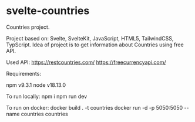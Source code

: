 # svelte-countries

Countries project.

Project based on: Svelte, SvelteKit, JavaScript, HTML5, TailwindCSS, TypScript.
Idea of project is to get information about Countries using free API.

Used API:
https://restcountries.com/
https://freecurrencyapi.com/

Requirements:

npm v9.3.1
node v18.13.0

To run locally:
npm i
npm run dev

To run on docker:
docker build . -t countries
docker run -d -p 5050:5050 --name countries countries
